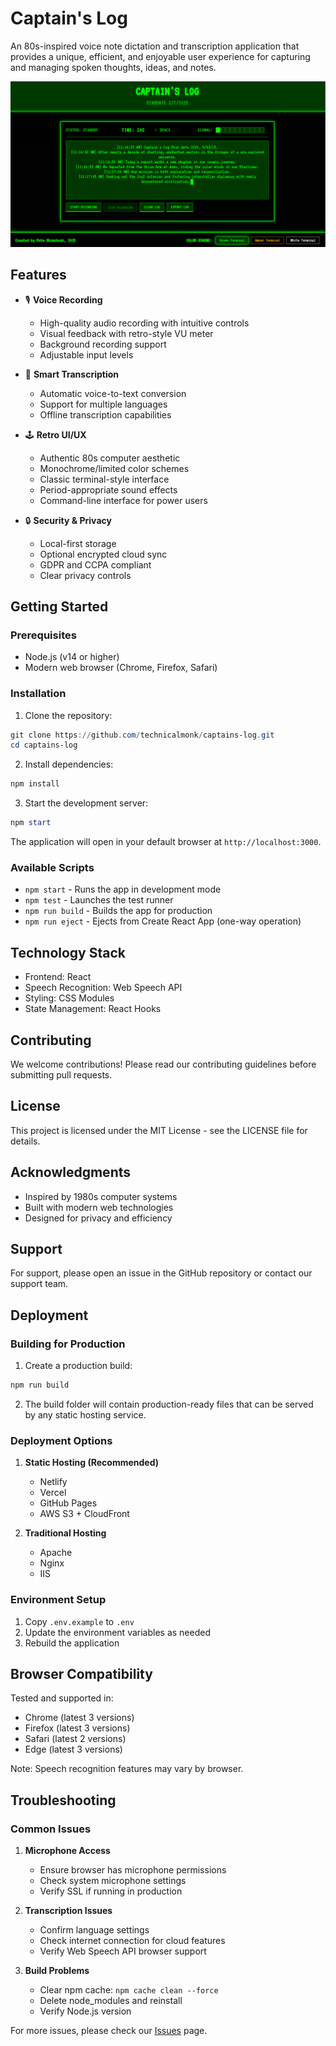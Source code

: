 # Captain's Log

An 80s-inspired voice note dictation and transcription application that provides a unique, efficient, and enjoyable user experience for capturing and managing spoken thoughts, ideas, and notes.

![Captain's Log](/img/captainslog-screenshot.PNG)

## Features

- 🎙️ **Voice Recording**
  - High-quality audio recording with intuitive controls
  - Visual feedback with retro-style VU meter
  - Background recording support
  - Adjustable input levels

- 📝 **Smart Transcription**
  - Automatic voice-to-text conversion
  - Support for multiple languages
  - Offline transcription capabilities

- 🕹️ **Retro UI/UX**
  - Authentic 80s computer aesthetic
  - Monochrome/limited color schemes
  - Classic terminal-style interface
  - Period-appropriate sound effects
  - Command-line interface for power users

- 🔒 **Security & Privacy**
  - Local-first storage
  - Optional encrypted cloud sync
  - GDPR and CCPA compliant
  - Clear privacy controls

## Getting Started

### Prerequisites

- Node.js (v14 or higher)
- Modern web browser (Chrome, Firefox, Safari)

### Installation

1. Clone the repository:
```powershell
git clone https://github.com/technicalmonk/captains-log.git
cd captains-log
```

2. Install dependencies:
```powershell
npm install
```

3. Start the development server:
```powershell
npm start
```

The application will open in your default browser at `http://localhost:3000`.

### Available Scripts

- `npm start` - Runs the app in development mode
- `npm test` - Launches the test runner
- `npm run build` - Builds the app for production
- `npm run eject` - Ejects from Create React App (one-way operation)

## Technology Stack

- Frontend: React
- Speech Recognition: Web Speech API
- Styling: CSS Modules
- State Management: React Hooks

## Contributing

We welcome contributions! Please read our contributing guidelines before submitting pull requests.

## License

This project is licensed under the MIT License - see the LICENSE file for details.

## Acknowledgments

- Inspired by 1980s computer systems
- Built with modern web technologies
- Designed for privacy and efficiency

## Support

For support, please open an issue in the GitHub repository or contact our support team.

## Deployment

### Building for Production

1. Create a production build:
```powershell
npm run build
```

2. The build folder will contain production-ready files that can be served by any static hosting service.

### Deployment Options

1. **Static Hosting (Recommended)**
   - Netlify
   - Vercel
   - GitHub Pages
   - AWS S3 + CloudFront

2. **Traditional Hosting**
   - Apache
   - Nginx
   - IIS

### Environment Setup
1. Copy `.env.example` to `.env`
2. Update the environment variables as needed
3. Rebuild the application

## Browser Compatibility

Tested and supported in:
- Chrome (latest 3 versions)
- Firefox (latest 3 versions)
- Safari (latest 2 versions)
- Edge (latest 3 versions)

Note: Speech recognition features may vary by browser.

## Troubleshooting

### Common Issues

1. **Microphone Access**
   - Ensure browser has microphone permissions
   - Check system microphone settings
   - Verify SSL if running in production

2. **Transcription Issues**
   - Confirm language settings
   - Check internet connection for cloud features
   - Verify Web Speech API browser support

3. **Build Problems**
   - Clear npm cache: `npm cache clean --force`
   - Delete node_modules and reinstall
   - Verify Node.js version

For more issues, please check our [Issues](https://github.com/technicalmonk/captains-log/issues) page.
